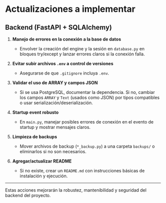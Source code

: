 # Actualizaciones a implementar

## Backend (FastAPI + SQLAlchemy)

1. **Manejo de errores en la conexión a la base de datos**
   - Envolver la creación del engine y la sesión en `database.py` en bloques try/except y lanzar errores claros si la conexión falla.

2. **Evitar subir archivos `.env` a control de versiones**
   - Asegurarse de que `.gitignore` incluya `.env`.

3. **Validar el uso de ARRAY y campos JSON**
   - Si se usa PostgreSQL, documentar la dependencia. Si no, cambiar los campos `ARRAY` y `Text` (usados como JSON) por tipos compatibles o usar serialización/deserialización.

4. **Startup event robusto**
   - En `main.py`, manejar posibles errores de conexión en el evento de startup y mostrar mensajes claros.

5. **Limpieza de backups**
   - Mover archivos de backup (`*_backup.py`) a una carpeta `backups/` o eliminarlos si no son necesarios.

6. **Agregar/actualizar README**
   - Si no existe, crear un `README.md` con instrucciones básicas de instalación y ejecución.

---

Estas acciones mejorarán la robustez, mantenibilidad y seguridad del backend del proyecto.
